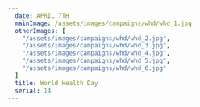 ```yaml
---
  date: APRIL 7TH
  mainImage: /assets/images/campaigns/whd/whd_1.jpg
  otherImages: [
    "/assets/images/campaigns/whd/whd_2.jpg",
    "/assets/images/campaigns/whd/whd_3.jpg",
    "/assets/images/campaigns/whd/whd_4.jpg",
    "/assets/images/campaigns/whd/whd_5.jpg",
    "/assets/images/campaigns/whd/whd_6.jpg"
  ]
  title: World Health Day
  serial: 14
---
```

